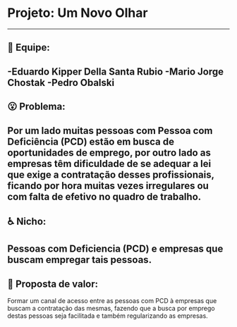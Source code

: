 # Projeto: Um Novo Olhar
---------------------------------------------------------------------------------------------------------------------------
## :muscle: Equipe:
-Eduardo Kipper Della Santa Rubio
-Mario Jorge Chostak
-Pedro Obalski
---------------------------------------------------------------------------------------------------------------------------
## :open_mouth: Problema: 
Por um lado muitas pessoas com Pessoa com Deficiência (PCD) estão em busca de oportunidades de emprego, por outro lado as empresas têm dificuldade de se adequar a lei que exige a contratação desses profissionais, ficando por hora muitas vezes irregulares ou com falta de efetivo no quadro de trabalho.
---------------------------------------------------------------------------------------------------------------------------
## :wheelchair: Nicho: 
Pessoas com Deficiencia (PCD) e empresas que buscam empregar tais pessoas.
---------------------------------------------------------------------------------------------------------------------------
## :gift: Proposta de valor: 
Formar um canal de acesso entre as pessoas com PCD à empresas que buscam a contratação das mesmas, fazendo que a busca por emprego destas pessoas seja facilitada e também regularizando as empresas.
